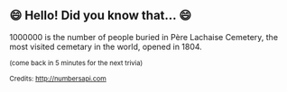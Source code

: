 ## :smile: Hello! Did you know that... :smile:
1000000 is the number of people buried in Père Lachaise Cemetery, the most visited cemetary in the world, opened in 1804.

<sup>(come back in 5 minutes for the next trivia)</sup>


<sup>Credits: http://numbersapi.com</sup>
